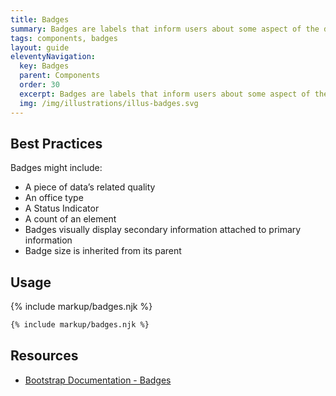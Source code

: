 ```yaml
---
title: Badges
summary: Badges are labels that inform users about some aspect of the data, such as the count of related items.
tags: components, badges
layout: guide
eleventyNavigation:
  key: Badges
  parent: Components
  order: 30
  excerpt: Badges are labels that inform users about some aspect of the data, such as the count of related items.
  img: /img/illustrations/illus-badges.svg
---
```

  
## Best Practices
Badges might include:
- A piece of data’s related quality
- An office type
- A Status Indicator
- A count of an element
- Badges visually display secondary information attached to primary information
- Badge size is inherited from its parent

## Usage

{% include markup/badges.njk %}

``` html
{% include markup/badges.njk %}
```

## Resources
* <a href="https://getbootstrap.com/docs/4.5/components/badge/" target="_blank">Bootstrap Documentation - Badges</a>
